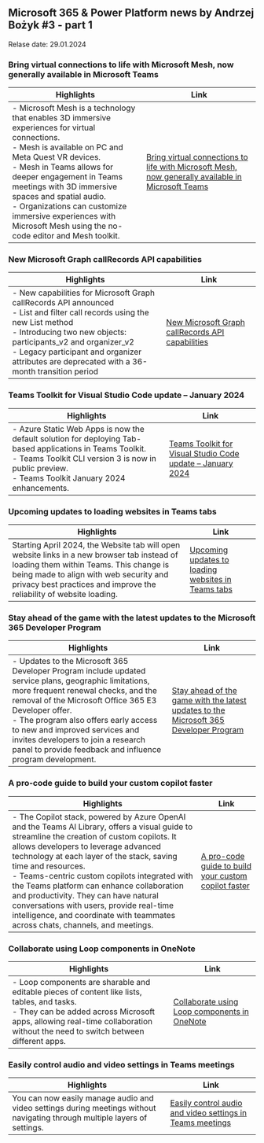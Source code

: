 ## Microsoft 365 & Power Platform news by Andrzej Bożyk #3 - part 1

Relase date: 29.01.2024


### Bring virtual connections to life with Microsoft Mesh, now generally available in Microsoft Teams
| Highlights | Link |
| ---------| -------|
|- Microsoft Mesh is a technology that enables 3D immersive experiences for virtual connections.<Br>- Mesh is available on PC and Meta Quest VR devices.<br>- Mesh in Teams allows for deeper engagement in Teams meetings with 3D immersive spaces and spatial audio.<Br>- Organizations can customize immersive experiences with Microsoft Mesh using the no-code editor and Mesh toolkit.| [Bring virtual connections to life with Microsoft Mesh, now generally available in Microsoft Teams](https://www.microsoft.com/en-us/microsoft-365/blog/2024/01/24/bring-virtual-connections-to-life-with-microsoft-mesh-now-generally-available-in-microsoft-teams/) |


### New Microsoft Graph callRecords API capabilities
| Highlights | Link |
| ---------| -------|
|- New capabilities for Microsoft Graph callRecords API announced<br>- List and filter call records using the new List method<br>- Introducing two new objects: participants_v2 and organizer_v2<br>- Legacy participant and organizer attributes are deprecated with a 36-month transition period | [New Microsoft Graph callRecords API capabilities](https://devblogs.microsoft.com/microsoft365dev/new-microsoft-graph-callrecords-api-capabilities/)|


### Teams Toolkit for Visual Studio Code update – January 2024
| Highlights | Link |
| ---------| -------|
| - Azure Static Web Apps is now the default solution for deploying Tab-based applications in Teams Toolkit.<br>- Teams Toolkit CLI version 3 is now in public preview.<br>- Teams Toolkit January 2024 enhancements. | [Teams Toolkit for Visual Studio Code update – January 2024](https://devblogs.microsoft.com/microsoft365dev/teams-toolkit-for-visual-studio-code-update-january-2024/) |


### Upcoming updates to loading websites in Teams tabs
| Highlights | Link |
| ---------| -------|
|Starting April 2024, the Website tab will open website links in a new browser tab instead of loading them within Teams. This change is being made to align with web security and privacy best practices and improve the reliability of website loading. | [Upcoming updates to loading websites in Teams tabs](https://devblogs.microsoft.com/microsoft365dev/upcoming-updates-to-loading-websites-in-teams-tabs/) |


### Stay ahead of the game with the latest updates to the Microsoft 365 Developer Program
| Highlights | Link |
| ---------| -------|
| - Updates to the Microsoft 365 Developer Program include updated service plans, geographic limitations, more frequent renewal checks, and the removal of the Microsoft Office 365 E3 Developer offer.<br> - The program also offers early access to new and improved services and invites developers to join a research panel to provide feedback and influence program development.| [Stay ahead of the game with the latest updates to the Microsoft 365 Developer Program](https://devblogs.microsoft.com/microsoft365dev/stay-ahead-of-the-game-with-the-latest-updates-to-the-microsoft-365-developer-program/) |


### A pro-code guide to build your custom copilot faster
| Highlights | Link |
| ---------| -------|
| - The Copilot stack, powered by Azure OpenAI and the Teams AI Library, offers a visual guide to streamline the creation of custom copilots. It allows developers to leverage advanced technology at each layer of the stack, saving time and resources.<br> - Teams-centric custom copilots integrated with the Teams platform can enhance collaboration and productivity. They can have natural conversations with users, provide real-time intelligence, and coordinate with teammates across chats, channels, and meetings.| [A pro-code guide to build your custom copilot faster](https://devblogs.microsoft.com/microsoft365dev/a-pro-code-guide-to-build-your-custom-copilot-faster/) |

### Collaborate using Loop components in OneNote
| Highlights | Link |
| ---------| -------|
| - Loop components are sharable and editable pieces of content like lists, tables, and tasks.<br> - They can be added across Microsoft apps, allowing real-time collaboration without the need to switch between different apps. | [Collaborate using Loop components in OneNote](https://insider.microsoft365.com/en-us/blog/collaborate-using-loop-components-in-onenote)|

### Easily control audio and video settings in Teams meetings
| Highlights | Link |
| ---------| -------|
| You can now easily manage audio and video settings during meetings without navigating through multiple layers of settings.| [Easily control audio and video settings in Teams meetings](https://insider.microsoft365.com/en-us/blog/easily-control-audio-and-video-settings-in-teams-meetings) |